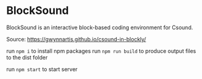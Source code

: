# BlockSound
BlockSound is an interactive block-based coding environment for Csound. 

Source: https://gwynnartis.github.io/csound-in-blockly/

run `npm i` to install npm packages 
run `npm run build` to produce output files to the dist folder

run `npm start` to start server